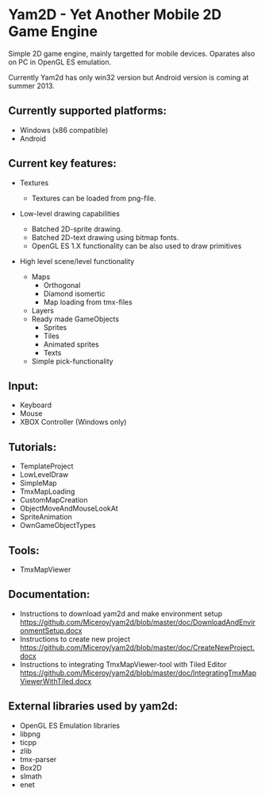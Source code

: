 # Yam2D - Yet Another Mobile 2D Game Engine #

Simple 2D game engine, mainly targetted for mobile devices. Oparates also on PC in OpenGL ES emulation.

Currently Yam2d has only win32 version but Android version is coming at summer 2013.

## Currently supported platforms: ##
  * Windows (x86 compatible)
  * Android

## Current key features: ##
  * Textures
    * Textures can be loaded from png-file.

  * Low-level drawing capabilities
    * Batched 2D-sprite drawing.
    * Batched 2D-text drawing using bitmap fonts.
    * OpenGL ES 1.X functionality can be also used to draw primitives

  * High level scene/level functionality
    * Maps
      * Orthogonal
      * Diamond isomertic
      * Map loading from tmx-files
    * Layers
    * Ready made GameObjects
      * Sprites
      * Tiles
      * Animated sprites
      * Texts
    * Simple pick-functionality

## Input: ##
  * Keyboard
  * Mouse
  * XBOX Controller (Windows only)

## Tutorials: ##
  * TemplateProject
  * LowLevelDraw
  * SimpleMap
  * TmxMapLoading
  * CustomMapCreation
  * ObjectMoveAndMouseLookAt
  * SpriteAnimation
  * OwnGameObjectTypes

## Tools: ##
  * TmxMapViewer

## Documentation: ##
  * Instructions to download yam2d and make environment setup https://github.com/Miceroy/yam2d/blob/master/doc/DownloadAndEnvironmentSetup.docx
  * Instructions to create new project https://github.com/Miceroy/yam2d/blob/master/doc/CreateNewProject.docx
  * Instructions to integrating TmxMapViewer-tool with Tiled Editor https://github.com/Miceroy/yam2d/blob/master/doc/IntegratingTmxMapViewerWithTiled.docx

## External libraries used by yam2d: ##
  * OpenGL ES Emulation libraries
  * libpng
  * ticpp
  * zlib
  * tmx-parser
  * Box2D
  * slmath
  * enet
